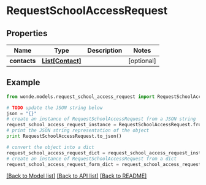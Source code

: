 # RequestSchoolAccessRequest


## Properties
Name | Type | Description | Notes
------------ | ------------- | ------------- | -------------
**contacts** | [**List[Contact]**](Contact.md) |  | [optional] 

## Example

```python
from wonde.models.request_school_access_request import RequestSchoolAccessRequest

# TODO update the JSON string below
json = "{}"
# create an instance of RequestSchoolAccessRequest from a JSON string
request_school_access_request_instance = RequestSchoolAccessRequest.from_json(json)
# print the JSON string representation of the object
print RequestSchoolAccessRequest.to_json()

# convert the object into a dict
request_school_access_request_dict = request_school_access_request_instance.to_dict()
# create an instance of RequestSchoolAccessRequest from a dict
request_school_access_request_form_dict = request_school_access_request.from_dict(request_school_access_request_dict)
```
[[Back to Model list]](../README.md#documentation-for-models) [[Back to API list]](../README.md#documentation-for-api-endpoints) [[Back to README]](../README.md)


